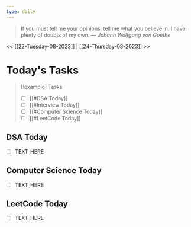 ```yaml
---
type: daily
---
```


> If you must tell me your opinions, tell me what you believe in. I have plenty of doubts of my own.
> — <cite>Johann Wolfgang von Goethe</cite>

<< [[22-Tuesday-08-2023]] | [[24-Thursday-08-2023]] >> 


# Today's Tasks


> [!example] Tasks 
>- [ ] [[#DSA Today]]
>- [ ] [[#Interview Today]]
>- [ ] [[#Computer Science Today]]
>- [ ] [[#LeetCode Today]]

## DSA Today
- [ ] TEXT_HERE 

## Computer Science Today
- [ ] TEXT_HERE

## LeetCode Today
- [ ] TEXT_HERE

